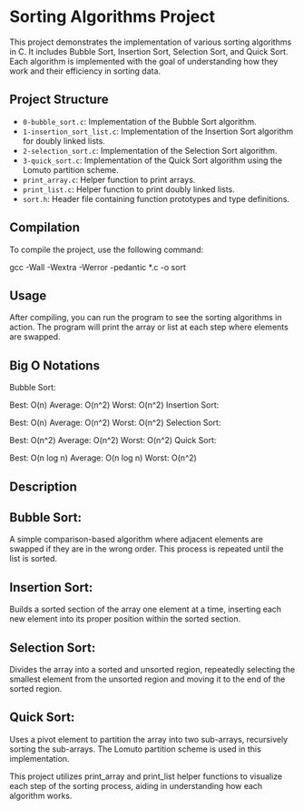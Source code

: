 # Sorting Algorithms Project

This project demonstrates the implementation of various sorting algorithms in C. It includes Bubble Sort, Insertion Sort, Selection Sort, and Quick Sort. Each algorithm is implemented with the goal of understanding how they work and their efficiency in sorting data.

## Project Structure

- `0-bubble_sort.c`: Implementation of the Bubble Sort algorithm.
- `1-insertion_sort_list.c`: Implementation of the Insertion Sort algorithm for doubly linked lists.
- `2-selection_sort.c`: Implementation of the Selection Sort algorithm.
- `3-quick_sort.c`: Implementation of the Quick Sort algorithm using the Lomuto partition scheme.
- `print_array.c`: Helper function to print arrays.
- `print_list.c`: Helper function to print doubly linked lists.
- `sort.h`: Header file containing function prototypes and type definitions.

## Compilation

To compile the project, use the following command:

gcc -Wall -Wextra -Werror -pedantic *.c -o sort

## Usage
After compiling, you can run the program to see the sorting algorithms in action. The program will print the array or list at each step where elements are swapped.

## Big O Notations
Bubble Sort:

Best: O(n)
Average: O(n^2)
Worst: O(n^2)
Insertion Sort:

Best: O(n)
Average: O(n^2)
Worst: O(n^2)
Selection Sort:

Best: O(n^2)
Average: O(n^2)
Worst: O(n^2)
Quick Sort:

Best: O(n log n)
Average: O(n log n)
Worst: O(n^2)
## Description
## Bubble Sort:
A simple comparison-based algorithm where adjacent elements are swapped if they are in the wrong order. This process is repeated until the list is sorted.

## Insertion Sort:
Builds a sorted section of the array one element at a time, inserting each new element into its proper position within the sorted section.

## Selection Sort:
Divides the array into a sorted and unsorted region, repeatedly selecting the smallest element from the unsorted region and moving it to the end of the sorted region.

## Quick Sort:
Uses a pivot element to partition the array into two sub-arrays, recursively sorting the sub-arrays. The Lomuto partition scheme is used in this implementation.

This project utilizes print_array and print_list helper functions to visualize each step of the sorting process, aiding in understanding how each algorithm works.
